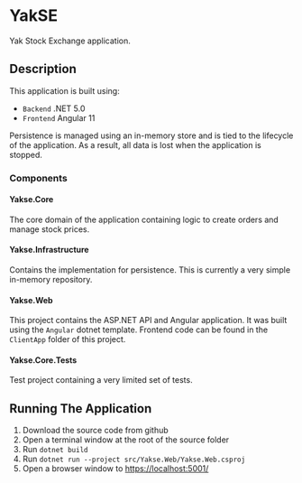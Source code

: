 # YakSE

Yak Stock Exchange application.

## Description

This application is built using:

- `Backend` .NET 5.0
- `Frontend` Angular 11

Persistence is managed using an in-memory store and is tied to the lifecycle of the application. As a result, all data is lost when the application is stopped.

### Components

#### Yakse.Core
The core domain of the application containing logic to create orders and manage stock prices.

#### Yakse.Infrastructure
Contains the implementation for persistence. This is currently a very simple in-memory repository.

#### Yakse.Web
This project contains the ASP.NET API and Angular application. It was built using the `Angular` dotnet template. Frontend code can be found in the `ClientApp` folder of this project.

#### Yakse.Core.Tests
Test project containing a very limited set of tests.

## Running The Application

1. Download the source code from github
1. Open a terminal window at the root of the source folder
1. Run `dotnet build`
1. Run `dotnet run --project src/Yakse.Web/Yakse.Web.csproj`
1. Open a browser window to [https://localhost:5001/](https://localhost:5001/)
